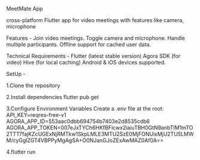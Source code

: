 MeetMate App

cross-platform Flutter app for video meetings with features like camera, microphone

Features -
Join video meetings.
Toggle camera and microphone.
Handle multiple participants.
Offline support for cached user data.

Technical Requirements -
Flutter (latest stable version)
Agora SDK (for video)
Hive (for local caching)
Android & iOS devices supported.

SetUp -

1.Clone the repository

2.Install dependencies
flutter pub get

3.Configure Environment Variables
Create a .env file at the root:
API_KEY=reqres-free-v1
AGORA_APP_ID=553aac0dbb694754b7403e2d8535cdb6
AGORA_APP_TOKEN=007eJxTYCh6HKfBFicwx2iaiuTBH0GtN9anbTIM1mTO2TTT7fajKZcUGExNjRMTkw1SkpLMLE3MTU2SzE0MjFONUixMjU2TU5LMWM/cyGgIZGT4VBPPyMgAgSA+O0NJanGJoZExAwMAZ0Af0A==

4.flutter run
